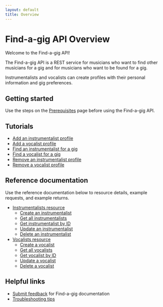 ```yaml
---
layout: default
title: Overview
---
```


# Find-a-gig API Overview

Welcome to the Find-a-gig API!

The Find-a-gig API is a REST service for musicians who want to find other musicians for a gig and for musicians who want to be found for a gig.

Instrumentalists and vocalists can create profiles with their personal information and gig preferences.

## Getting started

Use the steps on the [Prerequisites](prerequisites/) page before using the Find-a-gig API.

## Tutorials

* [Add an instrumentalist profile](tutorials/add-an-inst-profile/)
* [Add a vocalist profile](tutorials/add-a-vocalist-profile/)
* [Find an instrumentalist for a gig]()
* [Find a vocalist for a gig]()
* [Remove an instrumentalist profile](tutorials/delete-an-instrumentalist/)
* [Remove a vocalist profile](tutorials/remove-a-vocalist/)

## Reference documentation

Use the reference documentation below to resource details, example requests, and example returns.

* [Instrumentalists resource](api/instrumentalists/)
  * [Create an instrumentalist](api/inst-create-inst/)
  * [Get all instrumentalists](api/inst-get-all-inst/)
  * [Get instrumentalist by ID](api/inst-get-inst-by-id/)
  * [Update an instrumentalist](api/inst-update-inst/)
  * [Delete an instrumentalist](api/inst-delete-inst/)
* [Vocalists resource](api/vocalists/)
  * [Create a vocalist](api/voc-create-voc/)
  * [Get all vocalists](api/voc-get-all-vocalists/)
  * [Get vocalist by ID](api/voc-get-vocalists-by-id/)
  * [Update a vocalist](api/voc-update-inst/)
  * [Delete a vocalist](api/voc-delete-voc/)

## Helpful links

* [Submit feedback](contact-info/) for Find-a-gig documentation
* [Troubleshooting tips](troubleshooting/) 
  